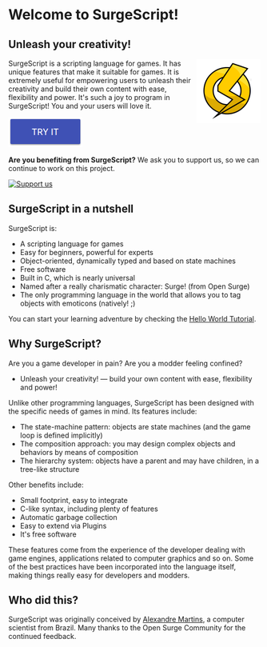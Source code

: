 Welcome to SurgeScript!
=======================

Unleash your creativity!
------------------------

<img src="img/opensurge.png" align="right">
SurgeScript is a scripting language for games. It has unique features that make it suitable for games. It is extremely useful for empowering users to unleash their creativity and build their own content with ease, flexibility and power. It's such a joy to program in SurgeScript! You and your users will love it.

[![Download](img/download.png)](download)

**Are you benefiting from SurgeScript?** We ask you to support us, so we can continue to work on this project.

[![Support us](https://www.paypalobjects.com/en_US/i/btn/btn_donateCC_LG.gif)](https://www.paypal.com/cgi-bin/webscr?cmd=_s-xclick&hosted_button_id=3WAZYYTB22KFG)

SurgeScript in a nutshell
-------------------------

SurgeScript is:

* A scripting language for games
* Easy for beginners, powerful for experts
* Object-oriented, dynamically typed and based on state machines
* Free software
* Built in C, which is nearly universal
* Named after a really charismatic character: Surge! (from Open Surge)
* The only programming language in the world that allows you to tag objects with emoticons (natively! ;)

You can start your learning adventure by checking the [Hello World Tutorial](tutorials/hello.md).

Why SurgeScript?
----------------

Are you a game developer in pain? Are you a modder feeling confined?

- Unleash your creativity! — build your own content with ease, flexibility and power!

Unlike other programming languages, SurgeScript has been designed with the specific needs of games in mind. Its features include:

- The state-machine pattern: objects are state machines (and the game loop is defined implicitly)
- The composition approach: you may design complex objects and behaviors by means of composition
- The hierarchy system: objects have a parent and may have children, in a tree-like structure

Other benefits include:

- Small footprint, easy to integrate
- C-like syntax, including plenty of features
- Automatic garbage collection
- Easy to extend via Plugins
- It's free software

These features come from the experience of the developer dealing with game engines, applications related to computer graphics and so on. Some of the best practices have been incorporated into the language itself, making things really easy for developers and modders.

Who did this?
-------------
SurgeScript was originally conceived by [Alexandre Martins](https://github.com/alemart), a computer scientist from Brazil. Many thanks to the Open Surge Community for the continued feedback.
